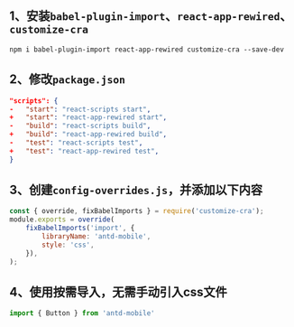 ## 1、安装`babel-plugin-import`、`react-app-rewired`、`customize-cra`
```
npm i babel-plugin-import react-app-rewired customize-cra --save-dev
```

## 2、修改`package.json`
```json
"scripts": {
-   "start": "react-scripts start",
+   "start": "react-app-rewired start",
-   "build": "react-scripts build",
+   "build": "react-app-rewired build",
-   "test": "react-scripts test",
+   "test": "react-app-rewired test",
}
```
## 3、创建`config-overrides.js`，并添加以下内容
```js
const { override, fixBabelImports } = require('customize-cra');
module.exports = override(
    fixBabelImports('import', {
        libraryName: 'antd-mobile',
        style: 'css',
    }),
);
```

## 4、使用按需导入，无需手动引入css文件
```js
import { Button } from 'antd-mobile'
```
